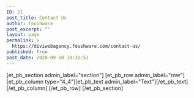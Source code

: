 ```yaml
---
ID: 21
post_title: Contact Us
author: foushware
post_excerpt: ""
layout: page
permalink: >
  https://diviwebagency.foushware.com/contact-us/
published: true
post_date: 2020-09-10 18:32:51
---
```

[et_pb_section admin_label="section"]
			[et_pb_row admin_label="row"]
				[et_pb_column type="4_4"][et_pb_text admin_label="Text"]<!-- wp:divi/placeholder /-->[/et_pb_text][/et_pb_column]
			[/et_pb_row]
		[/et_pb_section]